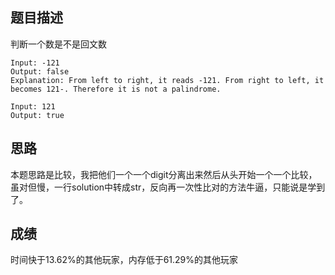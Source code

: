 ## 题目描述

判断一个数是不是回文数

```
Input: -121
Output: false
Explanation: From left to right, it reads -121. From right to left, it becomes 121-. Therefore it is not a palindrome.

Input: 121
Output: true
```

## 思路

本题思路是比较，我把他们一个一个digit分离出来然后从头开始一个一个比较，虽对但慢，一行solution中转成str，反向再一次性比对的方法牛逼，只能说是学到了。

## 成绩

时间快于13.62%的其他玩家，内存低于61.29%的其他玩家
